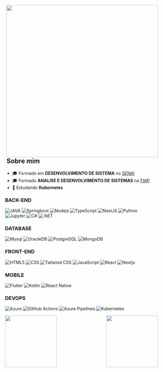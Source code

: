 <div>

<img align="right" height="500em" src="https://cdn141.picsart.com/351903186045211.png">
  
## &nbsp;Sobre mim

- 🎓 Formado em **DESENVOLVIMENTO DE SISTEMA** no [SENAI](https://www.sp.senai.br)
- 🎓 Formado **ANALISE E DESENVOLVIMENTO DE SISTEMAS** na [FIAP](https://www.fiap.com.br/).
- 🌱 Estudando **Kubernetes**

### BACK-END

![JAVA](https://img.shields.io/badge/-java-002B4D?style=for-the-badge&logo=openjdk)
![Springboot](https://img.shields.io/badge/-springboot-002B4D?style=for-the-badge&logo=springboot)
![Nodejs](https://img.shields.io/badge/-nodejs-002B4D?style=for-the-badge&logo=nodedotjs)
![TypeScript](https://img.shields.io/badge/-TypeScript-002B4D?style=for-the-badge&logo=typescript)
![NestJS](https://img.shields.io/badge/-nestjs-002B4D?style=for-the-badge&logo=nestjs&logoColor=E60050)
![Python](https://img.shields.io/badge/-python-002B4D?style=for-the-badge&logo=python)
![Jupyter](https://img.shields.io/badge/-jupyter-002B4D?style=for-the-badge&logo=jupyter)
![C#](https://img.shields.io/badge/C%23-002B4D?logo=c-sharp&style=for-the-badge)
![.NET](https://img.shields.io/badge/-DotNet-002B4D?style=for-the-badge&logo=.net)

### DATABASE

![Mysql](https://img.shields.io/badge/-mysql-002545?style=for-the-badge&logo=mysql)
![OracleDB](https://img.shields.io/badge/-oracleDB-002545?style=for-the-badge&logo=oracle&logoColor=white)
![PostgreSQL](https://img.shields.io/badge/-postgres-002545?style=for-the-badge&logo=postgresql)
![MongoDB](https://img.shields.io/badge/-mongoDB-002545?style=for-the-badge&logo=mongodb)

### FRONT-END

![HTML5](https://img.shields.io/badge/-HTML5-001F39?style=for-the-badge&logo=HTML5)
![CSS](https://img.shields.io/badge/-CSS-001F39?style=for-the-badge&logo=CSS3&logoColor=1572B6)
![Tailwind CSS](https://img.shields.io/badge/-Tailwind-001F39?style=for-the-badge&logo=TailwindCSS)
![JavaScript](https://img.shields.io/badge/-JavaScript-001F39?style=for-the-badge&logo=javascript)
![React](https://img.shields.io/badge/-React-001F39?style=for-the-badge&logo=React)
![Nextjs](https://img.shields.io/badge/-Next.js-001F39?style=for-the-badge&logo=Next.js)

### MOBILE

![Flutter](https://img.shields.io/badge/-flutter-021632?style=for-the-badge&logo=flutter&logoColor=007ACC)
![Kotlin](https://img.shields.io/badge/-kotlin-021632?style=for-the-badge&logo=kotlin)
![React Native](https://img.shields.io/badge/React_Native-021632?style=for-the-badge&logo=react&logoColor=61DAFB)

### DEVOPS

![Azure](https://img.shields.io/badge/-azure-021632?style=for-the-badge&logo=azure&logoColor=007ACC)
![GitHub Actions](https://img.shields.io/badge/github%20actions-021632?style=for-the-badge&logo=githubactions&logoColor=white)
![Azure Pipelines](https://img.shields.io/badge/-azure%20pipelines-021632?style=for-the-badge&logo=azurepipelines&logoColor=007ACC)
![Kubernetes](https://img.shields.io/badge/kubernetes-021632?style=for-the-badge&logo=kubernetes&logoColor=white)

</div>

<div>
<img align="left"  height="170em"  src="https://github-readme-stats.vercel.app/api?username=QueijoQualho&show_icons=true&theme=radical">
<img align="right" height="170em" src="https://github-readme-stats.vercel.app/api/top-langs/?username=QueijoQualho&layout=compact&theme=radical&hide=Jupyter%20Notebook,cmake">
</div>


